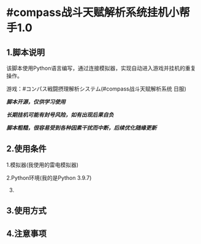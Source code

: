 # #compass战斗天赋解析系统挂机小帮手1.0

## 1.脚本说明
该脚本使用Python语言编写，通过连接模拟器，实现自动进入游戏并挂机的重复操作。

游戏：#コンパス戦闘摂理解析システム(#compass战斗天赋解析系统 日服)


***脚本开源，仅供学习使用***

***长期挂机可能有封号风险，如有出现后果自负***

***脚本粗糙，很容易受到各种因素干扰而中断，后续优化随缘更新***


## 2.使用条件

1.模拟器(我使用的雷电模拟器)

2.Python环境(我的是Python 3.9.7)

3.

## 3.使用方式

## 4.注意事项
